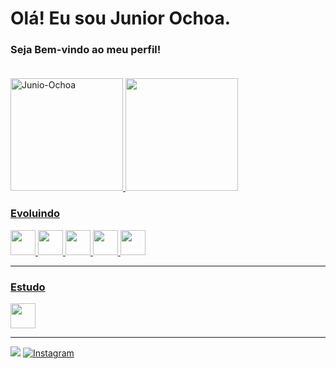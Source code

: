 # Olá! Eu sou Junior Ochoa.
### Seja Bem-vindo ao meu perfil! <br/> <br/>

<div>
<a href="https://github.com/Junior-Ochoa">
<img loading="lazy" height="180em" src="https://github-readme-stats.vercel.app/api/top-langs/?username=Junior-Ochoa&layout=compact&theme=dark" alt="Junio-Ochoa"/>
<img loading="lazy" height="180em" src="https://github-readme-stats.vercel.app/api?username=Junior-Ochoa&show_icons=true&theme=dark"/>
</div>

### Evoluindo
<img src="https://cdn.jsdelivr.net/gh/devicons/devicon/icons/javascript/javascript-original.svg" width="40" heigh="40"/>  <img src="https://cdn.jsdelivr.net/gh/devicons/devicon/icons/typescript/typescript-original.svg" width="40" heigh="40"/> <img src="https://cdn.jsdelivr.net/gh/devicons/devicon/icons/react/react-original-wordmark.svg" width="40" heigh="40"/> <img src="https://icongr.am/devicon/html5-original-wordmark.svg?size=128&color=currentColor" width="40" heigh="40"/>  <img src="https://icongr.am/devicon/css3-original-wordmark.svg?size=128&color=currentColor" width="40" heigh="40"/>
<hr/>

### Estudo
<img src="https://cdn.jsdelivr.net/gh/devicons/devicon/icons/flutter/flutter-original.svg" width="40" heigh="40"/>
  
<hr/>

  
<a href = "mailto:ademirks@gmail.com"><img src="https://img.shields.io/badge/Gmail-D14836?style=for-the-badge&logo=gmail&logoColor=white" target="_blank"></a>
[![Instagram](https://img.shields.io/badge/Instagram-E4405F?style=for-the-badge&logo=instagram&logoColor=white)](https://instagram.com/jjuniorochoa)
    
 




